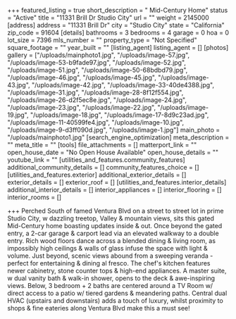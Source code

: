 +++
featured_listing = true
short_description = " Mid-Century Home"
status = "Active"
title = "11331 Brill Dr Studio City"
url = ""
weight = 2145000
[address]
address = "11331 Brill Dr"
city = "Studio City"
state = "California"
zip_code = 91604
[details]
bathrooms = 3
bedrooms = 4
garage = 0
hoa = 0
lot_size = 7396
mls_number = ""
property_type = "Not Specified"
square_footage = ""
year_built = ""
[listing_agent]
listing_agent = []
[photos]
gallery = ["/uploads/mainphoto1.jpg", "/uploads/image-57.jpg", "/uploads/image-53-b9fade97.jpg", "/uploads/image-52.jpg", "/uploads/image-51.jpg", "/uploads/image-50-68bdbd79.jpg", "/uploads/image-46.jpg", "/uploads/image-45.jpg", "/uploads/image-43.jpg", "/uploads/image-42.jpg", "/uploads/image-33-40de4388.jpg", "/uploads/image-31.jpg", "/uploads/image-28-8f12f554.jpg", "/uploads/image-26-d2f5ec8e.jpg", "/uploads/image-24.jpg", "/uploads/image-23.jpg", "/uploads/image-22.jpg", "/uploads/image-19.jpg", "/uploads/image-18.jpg", "/uploads/image-17-8d9c23ad.jpg", "/uploads/image-11-40599fe4.jpg", "/uploads/image-10.jpg", "/uploads/image-9-d3ff090d.jpg", "/uploads/image-1.jpg"]
main_photo = "/uploads/mainphoto1.jpg"
[search_engine_optimization]
meta_description = ""
meta_title = ""
[tools]
file_attachments = []
matterport_link = ""
open_house_date = "No Open House Available"
open_house_details = ""
youtube_link = ""
[utilities_and_features.community_features]
additional_community_details = []
community_features_choice = []
[utilities_and_features.exterior]
additional_exterior_details = []
exterior_details = []
exterior_roof = []
[utilities_and_features.interior_details]
additional_interior_details = []
interior_appliances = []
interior_flooring = []
interior_rooms = []

+++
Perched South of famed Ventura Blvd on a street to street lot in prime Studio City, w dazzling treetop, Valley & mountain views, sits this gated Mid-Century home boasting updates inside & out. Once beyond the gated entry, a 2-car garage & carport lead via an elevated walkway to a double entry. Rich wood floors dance across a blended dining & living room, as impossibly high ceilings & walls of glass infuse the space with light & volume. Just beyond, scenic views abound from a sweeping veranda - perfect for entertaining & dining al fresco. The chef's kitchen features newer cabinetry, stone counter tops & high-end appliances. A master suite, w dual vanity bath & walk-in shower, opens to the deck & awe-inspiring views. Below, 3 bedroom + 2 baths are centered around a TV Room w/ direct access to a patio w/ tiered gardens & meandering paths. Central dual HVAC (upstairs and downstairs) adds a touch of luxury, whilst proximity to shops & fine eateries along Ventura Blvd make this a must see!